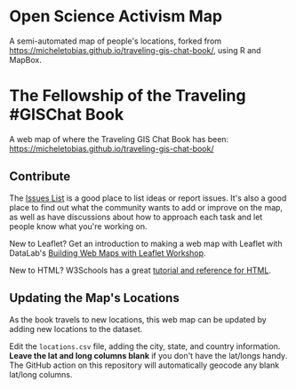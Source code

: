 # Open Science Activism Map

A semi-automated map of people's locations, forked from https://micheletobias.github.io/traveling-gis-chat-book/, using R and MapBox. 


# The Fellowship of the Traveling #GISChat Book
A web map of where the Traveling GIS Chat Book has been: https://micheletobias.github.io/traveling-gis-chat-book/

## Contribute

The [Issues List](https://github.com/MicheleTobias/traveling-gis-chat-book/issues) is a good place to list ideas or report issues. It's also a good place to find out what the community wants to add or improve on the map, as well as have discussions about how to approach each task and let people know what you're working on.

New to Leaflet? Get an introduction to making a web map with Leaflet with DataLab's [Building Web Maps with Leaflet Workshop](https://ucdavisdatalab.github.io/workshop_web_maps/).

New to HTML? W3Schools has a great [tutorial and reference for HTML](https://www.w3schools.com/html/default.asp).

## Updating the Map's Locations

As the book travels to new locations, this web map can be updated by adding new locations to the dataset.

Edit the `locations.csv` file, adding the city, state, and country information. **Leave the lat and long columns blank** if you don't have the lat/longs handy. The GitHub action on this repository will automatically geocode any blank lat/long columns.
